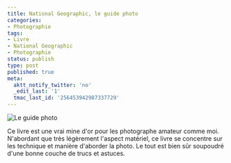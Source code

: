 ```yaml
---
title: National Geographic, le guide photo
categories:
- Photographie
tags:
- Livre
- National Geographic
- Photographie
status: publish
type: post
published: true
meta:
  aktt_notify_twitter: 'no'
  _edit_last: '1'
  tmac_last_id: '256453942987337729'
---
```

<img src="https://farm4.static.flickr.com/3657/3497192895_6293708fb7.jpg" alt="Le guide photo" />

Ce livre est une vrai mine d'or pour les photographe amateur comme moi. N'abordant que très légèrement l'aspect matériel, ce livre se concentre sur les technique et manière d'aborder la photo. Le tout est bien sûr soupoudré d'une bonne couche de trucs et astuces.
